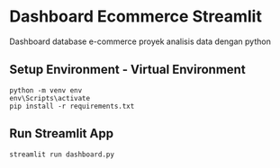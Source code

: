 # Dashboard Ecommerce Streamlit
Dashboard database e-commerce proyek analisis data dengan python

## Setup Environment - Virtual Environment
```
python -m venv env
env\Scripts\activate
pip install -r requirements.txt
```

## Run Streamlit App
```
streamlit run dashboard.py
```
